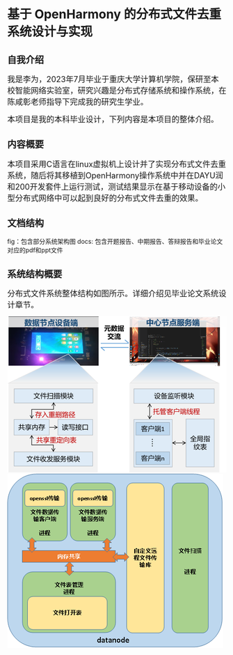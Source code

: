 # 基于 OpenHarmony 的分布式文件去重系统设计与实现

## 自我介绍

<font size = 4> 我是李为，2023年7月毕业于重庆大学计算机学院，保研至本校智能网络实验室，研究兴趣是分布式存储系统和操作系统，在陈咸彰老师指导下完成我的研究生学业。

本项目是我的本科毕业设计，下列内容是本项目的整体介绍。 </font >


## 内容概要
<font size = 4>本项目采用C语言在linux虚拟机上设计并了实现分布式文件去重系统，随后将其移植到OpenHarmony操作系统中并在DAYU润和200开发套件上运行测试，测试结果显示在基于移动设备的小型分布式网络中可以起到良好的分布式文件去重的效果。 </font >


## 文档结构

fig：包含部分系统架构图
docs: 包含开题报告、中期报告、答辩报告和毕业论文对应的pdf和ppt文件
## 系统结构概要
<font size = 4>分布式文件系统整体结构如图所示。详细介绍见毕业论文系统设计章节。</font >

![相对路径](./fig/整体架构.png)
![相对路径](./fig/设备节点.png)